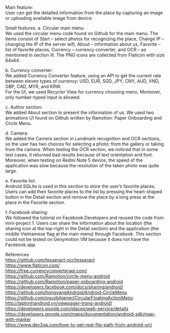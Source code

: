 Main feature:  
User can get the detailed information from the place by capturing an image or uploading available image from device.  
  
Small features:
a. Circular main menu:  
We used the circular menu code found on Github for the main menu. The items consist of Start – select photos for recognizing the place, Change IP – changing the IP of the server wifi, About – information about us, Favorite – list of favorite places, Currency – currency converter, and OCR – as mentioned in section III. The PNG icons are collected from Flaticon with size 64x64.  
  
b. Currency converter:  
We added Currency Converter feature, using an API to get the current rate between eleven types of currency: USD, EUR, SGD, JPY, CNY, AUD, VND, GBP, CAD, MYR, and KRW.  
For the UI, we used Recycler View for currency choosing menu. Moreover, only number-typed input is allowed.  
  
c. Author section:  
We added About section to present the information of us. We used two animations UI found on Github written by Ramotion: Paper Onboarding and Circle Menu.  
  
d. Camera:  
We added the Camera section in Landmark recognition and OCR sections, so the user has two choices for selecting a photo: from the gallery or taking from the camera. When testing the OCR section, we noticed that in some test cases, it returned bad results because of text orientation and font. Moreover, when testing on Redmi Note 5 device, the speed of the application was slow because the resolution of the taken photo was quite large.  
  
e. Favorite list:  
Android SQLite is used in this section to store the user’s favorite places. Users can add their favorite places to the list by pressing the heart-shaped button in the Detail section and remove the place by a long press at the place in the Favorite section.  
  
f. Facebook sharing:  
We followed the tutorial on Facebook Developers and reused the code from mini-project 1. Users can share the information about the location (the sharing icon at the top-right in the Detail section) and the application (the middle Vietnamese flag at the main menu) through Facebook. This section could not be tested on Genymotion VM because it does not have the Facebook app.  
  
References  
https://github.com/tesseract-ocr/tesseract  
https://www.flaticon.com/  
https://free.currencyconverterapi.com/  
https://github.com/Ramotion/circle-menu-android  
https://github.com/Ramotion/paper-onboarding-android  
https://developers.facebook.com/docs/sharing/android/  
https://github.com/hongyangAndroid/Android-CircleMenu  
https://github.com/oguzbilgener/CircularFloatingActionMenu  
http://laptrinhandroid.vn/viewpager-trong-android/  
https://developers.google.com/places/web-service/details  
https://developers.google.com/maps/documentation/android-sdk/map-with-marker  
https://www.dev2qa.com/how-to-get-real-file-path-from-android-uri/  
